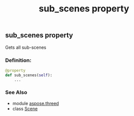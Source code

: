 ﻿---
title: sub_scenes property
second_title: Aspose.3D for Python via .NET API References
description: 
type: docs
weight: 230
url: /python-net/aspose.threed/scene/sub_scenes/
is_root: false
---

## sub_scenes property


Gets all sub-scenes
### Definition:
```python
@property
def sub_scenes(self):
    ...
```

### See Also
* module [aspose.threed](../../)
* class [Scene](/3d/python-net/aspose.threed/scene)
